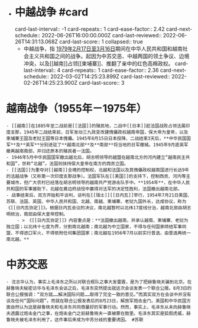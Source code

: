 - # 中越战争 #card
  card-last-interval:: -1
  card-repeats:: 1
  card-ease-factor:: 2.42
  card-next-schedule:: 2022-06-26T16:00:00.000Z
  card-last-reviewed:: 2022-06-26T14:31:13.068Z
  card-last-score:: 1
  collapsed:: true
	- 中越战争，指 <ins> 1979年2月17日至3月16日</ins>期间在中华人民共和国和越南社会主义共和国之间的战争。起因为中苏交恶、中越两国的领土争议、边境冲突，以及[[越南]]占领[[柬埔寨]]、推翻了亲中的红色高棉政权。
	  card-last-interval:: 4
	  card-repeats:: 1
	  card-ease-factor:: 2.36
	  card-next-schedule:: 2022-03-02T14:25:23.899Z
	  card-last-reviewed:: 2022-02-26T14:25:23.900Z
	  card-last-score:: 3
# 越南战争（1955年－1975年）
	- [[越南]]在1885年至二战前是[[法国]]的殖民地，二战中[[日本]]趁法国战败占领法属印度支那，1945年二战结束前，日军发动三九政变改建傀儡政权越南帝国，保大帝为皇帝，以及柬埔寨王国及老挝王国等日本傀儡。1945年8月15日日本投降、二战结束3天后，**中华民国国军**及**英军**分别进驻了**越南北部**及**南部**将当地的日军缴械。1945年9月底英军撤离越南南部，并归还原本的殖民者一法国。
	- 1946年5月中华民国国军撤出越北后，胡志明领导的越盟在越南北方的河内建立“越南民主共和国”，世称“北越”。法国则挟持保大皇帝在南方的西贡立国。
	- [[法国]]为重夺对[[越南]]全境的控制权，北越和法国以及其傀儡政权越南国进行长达9年的法越战争（又称第一次印度支那战争）。法国军队在[[美国]]的支持下，控制西贡、河内等主要城市，但广大农村已经落在胡志明领导的越南共产党游击队手中。**1954年**，在中华人民共和国的军事援助下，北越在奠边府战役中赢得对法军的决定性胜利，法国撤出越南北部。
	- 战事结束后，双方开始和平谈判，谈判在[[瑞士]][[日内瓦]]举行，1954年7月21日美国、苏联、法国、英国、中华人民共和国、北越、南越、柬埔寨、老挝九国外长，达成协议，称为《[[日内瓦协定]]》。根据日内瓦会议的决议，南北越暂时以北纬17度线分治，越南北部由胡志明统治，南部由保大皇帝控制。
		- > 《[[日内瓦协定]]》内容重点是：**法国撤出越南，并承认越南、柬埔寨、老挝为独立国；以北纬十七度为界，分割南北越南；南北越为中立国家，不得与任何国家缔结军事同盟，不得进口军火，不得依附任何集团国家；南北越在1956年7月以前实行普选，由普选再统一南北越。**
# 中苏交恶
	- 沈志华认为，事实上毛泽东之所以对联合舰队之事大发雷霆，是为了把赫鲁晓夫骗到北京。在赫鲁晓夫秘密访华与毛泽东会谈之后，毛泽东突然提出就这次会谈发表一个联合公报。8月3日的联合公报强调：“双方就……解决国际问题……取得了完全一致的意见。”而其实双方在会谈中并没有谈及任何“国际问题”。而就在联合公报发表后的8月23日，解放军炮击金门。美国和中华民国方面自然认为这是赫鲁晓夫和毛泽东共同商量好的军事行动。然而，事实上，毛泽东从未向赫鲁晓夫透露过炮击金门之事，在炮击金门之前赫鲁晓夫一直被蒙在鼓里。毛泽东其实是狐假虎威，赫鲁晓夫被毛泽东利用了。这件事后来成为中苏分歧的重要诱因。 #苏联